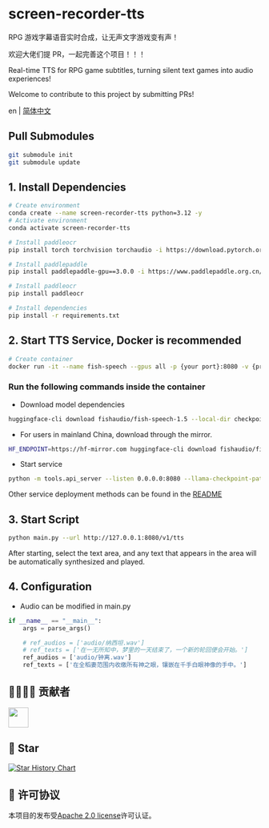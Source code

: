 # screen-recorder-tts

RPG 游戏字幕语音实时合成，让无声文字游戏变有声！

欢迎大佬们提 PR，一起完善这个项目！！！

Real-time TTS for RPG game subtitles, turning silent text games into audio experiences!

Welcome to contribute to this project by submitting PRs!

en | [简体中文](README.zh.md)

## Pull Submodules

```bash
git submodule init
git submodule update
```

## 1. Install Dependencies

```bash
# Create environment
conda create --name screen-recorder-tts python=3.12 -y
# Activate environment
conda activate screen-recorder-tts

# Install paddleocr
pip install torch torchvision torchaudio -i https://download.pytorch.org/whl/cu126

# Install paddlepaddle
pip install paddlepaddle-gpu==3.0.0 -i https://www.paddlepaddle.org.cn/packages/stable/cu126/

# Install paddleocr
pip install paddleocr

# Install dependencies
pip install -r requirements.txt
```

## 2. Start TTS Service, Docker is recommended

```bash
# Create container
docker run -it --name fish-speech --gpus all -p {your port}:8080 -v {project directory}/checkpoints:/opt/fish-speech/checkpoints -v {project directory}/audio:/opt/fish-speech/audio fishaudio/fish-speech:latest-dev zsh
```

### Run the following commands inside the container

- Download model dependencies

```bash
huggingface-cli download fishaudio/fish-speech-1.5 --local-dir checkpoints/fish-speech-1.5
```

- For users in mainland China, download through the mirror.

```bash
HF_ENDPOINT=https://hf-mirror.com huggingface-cli download fishaudio/fish-speech-1.5 --local-dir checkpoints/fish-speech-1.5
```

- Start service

```bash
python -m tools.api_server --listen 0.0.0.0:8080 --llama-checkpoint-path "checkpoints/fish-speech-1.5" --decoder-checkpoint-path "checkpoints/fish-speech-1.5/firefly-gan-vq-fsq-8x1024-21hz-generator.pth" --decoder-config-name firefly_gan_vq --compile

```

Other service deployment methods can be found in the [README](https://speech.fish.audio/zh/#macos)

## 3. Start Script

```bash
python main.py --url http://127.0.0.1:8080/v1/tts
```

After starting, select the text area, and any text that appears in the area will be automatically synthesized and played.

## 4. Configuration

- Audio can be modified in main.py

```python
if __name__ == "__main__":
    args = parse_args()

    # ref_audios = ['audio/纳西坦.wav']
    # ref_texts = ['在一无所知中，梦里的一天结束了，一个新的轮回便会开始。']
    ref_audios = ['audio/钟离.wav']
    ref_texts = ['在全稻妻范围内收缴所有神之眼，镶嵌在千手白眼神像的手中。']
```

## 👩‍👩‍👧‍👦 贡献者

<a href="https://github.com/tfwcn/screen-recorder-tts/graphs/contributors">
    <img src="https://contrib.rocks/image?repo=tfwcn/screen-recorder-tts&max=400&columns=20"  width="40"/>
</a>

## 🌟 Star

[![Star History Chart](https://api.star-history.com/svg?repos=tfwcn/screen-recorder-tts&type=Date)](https://star-history.com/#tfwcn/screen-recorder-tts&Date)

## 📄 许可协议

本项目的发布受[Apache 2.0 license](LICENSE)许可认证。
